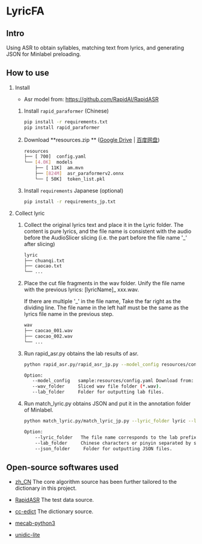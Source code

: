 # LyricFA

## Intro

Using ASR to obtain syllables, matching text from lyrics, and generating JSON for Minlabel preloading.

## How to use

1. Install
    + Asr model from: https://github.com/RapidAI/RapidASR

    1. Install `rapid_paraformer` (Chinese)
        ```bash
        pip install -r requirements.txt
        pip install rapid_paraformer
        ```
    2. Download **resources.zip
       ** ([Google Drive](https://drive.google.com/drive/folders/1RVQtMe0eB_k6G5TJlmXwPELx4VtF2oCw?usp=sharing) | [百度网盘](https://pan.baidu.com/s/1zf8Ta6QxFHY3Z75fHNYKrQ?pwd=6ekq))
        ```bash
        resources
        ├── [ 700]  config.yaml
        └── [4.0K]  models
            ├── [ 11K]  am.mvn
            ├── [824M]  asr_paraformerv2.onnx
            └── [ 50K]  token_list.pkl
        ```

   3. Install `requirements` Japanese (optional)
        ```bash
        pip install -r requirements_jp.txt
        ```

2. Collect lyric
    1. Collect the original lyrics text and place it in the Lyric folder. The content is pure lyrics, and the file name
       is consistent with the audio before the AudioSlicer slicing (i.e. the part before the file name '_' after
       slicing)
       ```bash
       lyric
       ├── chuanqi.txt
       ├── caocao.txt
       └── ...
        ```

    2. Place the cut file fragments in the wav folder. Unify the file name with the previous lyrics: [lyricName]_
       xxx.wav.

       If there are multiple '_' in the file name, Take the far right as the dividing line. The file name in the left
       half must be the same as the lyrics file name in the previous step.
       ```bash
       wav
       ├── caocao_001.wav
       ├── caocao_002.wav
       └── ...
        ```

    3. Run rapid_asr.py obtains the lab results of asr.
        ```bash
       python rapid_asr.py/rapid_asr_jp.py --model_config resources/config.yaml --wav_folder wav_folder --lab_folder lab_folder
       
       Option:
           --model_config   sample:resources/config.yaml Download from: https://github.com/RapidAI/RapidASR/blob/main/python/README.md
           --wav_folder     Sliced wav file folder (*.wav).
           --lab_folder     Folder for outputting lab files.       
       ```

    4. Run match_lyric.py obtains JSON and put it in the annotation folder of Minlabel.
       ```bash
       python match_lyric.py/match_lyric_jp.py --lyric_folder lyric --lab_folder lab_folder --json_folder json_folder
       
       Option:
           --lyric_folder   The file name corresponds to the lab prefix (before \'_\'), only pure lyrics are allowed (*.txt).
           --lab_folder     Chinese characters or pinyin separated by spaces obtained from ASR (*.lab).
           --json_folder     Folder for outputting JSON files.       
       ```

## Open-source softwares used

+ [zh_CN](https://github.com/ZiQiangWang/zh_CN)
  The core algorithm source has been further tailored to the dictionary in this project.

+ [RapidASR](https://github.com/RapidAI/RapidASR)
  The test data source.

+ [cc-edict](https://cc-cedict.org/wiki/)
  The dictionary source.

+ [mecab-python3](https://github.com/SamuraiT/mecab-python3)

+ [unidic-lite](https://github.com/polm/unidic-lite)

